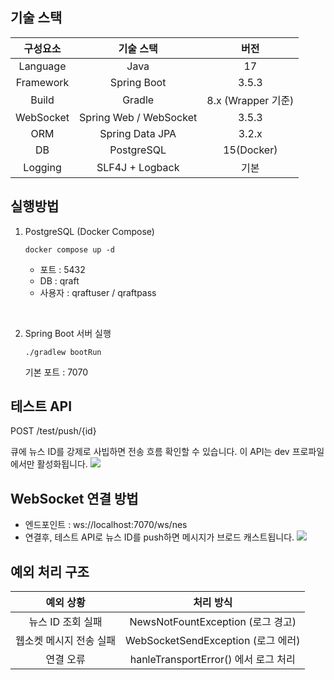 ## 기술 스택
| 구성요소 | 기술 스택 | 버전 |
| :---: | :---: | :----:|
| Language | Java | 17 |
| Framework | Spring Boot | 3.5.3 |
| Build | Gradle | 8.x (Wrapper 기준) |
| WebSocket | Spring Web / WebSocket | 3.5.3 |
| ORM | Spring Data JPA | 3.2.x |
| DB | PostgreSQL | 15(Docker) |
| Logging | SLF4J + Logback | 기본|


## 실행방법
1. PostgreSQL (Docker Compose)
    ```
    docker compose up -d
    ```
   - 포트 : 5432
   - DB : qraft
   - 사용자 : qraftuser / qraftpass
   
<br/>
   
2. Spring Boot 서버 실행 
    ```
    ./gradlew bootRun
   ```
   기본 포트 : 7070

## 테스트 API
POST /test/push/{id}

큐에 뉴스 ID를 강제로 사빕하면 전송 흐름 확인할 수 있습니다.
이 API는 dev 프로파일에서만 활성화됩니다. 
![](docs/postman.png)

## WebSocket 연결 방법
- 엔드포인트 : ws://localhost:7070/ws/nes
- 연결후, 테스트 API로 뉴스 ID를 push하면 메시지가 브로드 캐스트됩니다.
![](docs/websocket.png)


## 예외 처리 구조
| 예외 상황 | 처리 방식 |
| :----: | :----:|
| 뉴스 ID 조회 실패 | NewsNotFountException (로그 경고) |
| 웹소켓 메시지 전송 실패 | WebSocketSendException (로그 에러) |
| 연결 오류 | hanleTransportError() 에서 로그 처리 |





